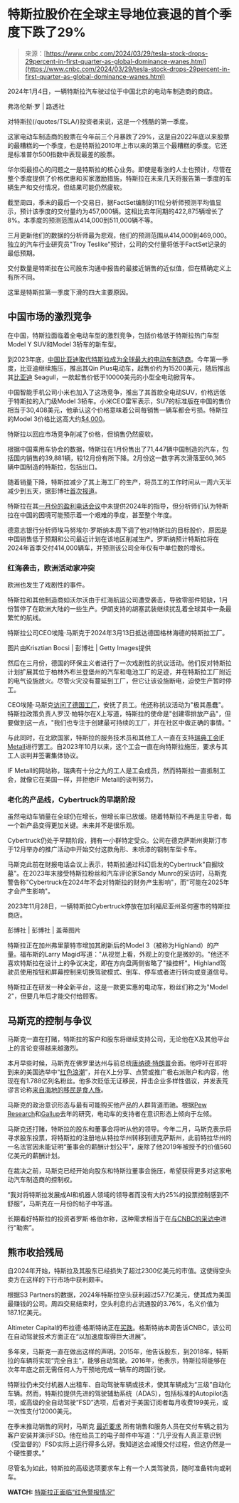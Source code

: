 <!--yml

category: 未分类

date: 2024-05-29 12:49:18

-->

# 特斯拉股价在全球主导地位衰退的首个季度下跌了29%

> 来源：[https://www.cnbc.com/2024/03/29/tesla-stock-drops-29percent-in-first-quarter-as-global-dominance-wanes.html](https://www.cnbc.com/2024/03/29/tesla-stock-drops-29percent-in-first-quarter-as-global-dominance-wanes.html)

2024年1月4日，一辆特斯拉汽车驶过位于中国北京的电动车制造商的商店。

弗洛伦斯·罗 | 路透社

对特斯拉(/quotes/TSLA/)投资者来说，这是一个残酷的第一季度。

这家电动车制造商的股票在今年前三个月暴跌了29%，这是自2022年底以来股票的最糟糕的一个季度，也是特斯拉2010年上市以来的第三个最糟糕的季度。它还是标准普尔500指数中表现最差的股票。

华尔街最担心的问题之一是特斯拉的核心业务。即使是看涨的人士也预计，尽管在整个季度提供了价格优惠和买家激励措施，特斯拉在未来几天将报告第一季度的车辆生产和交付情况，但结果可能仍然疲软。

截至周四，季末的最后一个交易日，据FactSet编制的11位分析师预测平均值显示，预计该季度的交付量约为457,000辆。这相比去年同期的422,875辆增长了8%。本季度的预测范围从414,000到511,000辆不等。

三月更新他们的数据的分析师最为悲观，他们的预测范围从414,000到469,000。独立的汽车行业研究员"Troy Teslike"预计，公司的交付量将低于FactSet记录的最低预期。

交付数量是特斯拉在公司股东沟通中报告的最接近销售的近似值，但在精确定义上有所不同。

这里是特斯拉第一季度下滑的四大主要原因。

## 中国市场的激烈竞争

在中国，特斯拉面临着全电动车型的激烈竞争，包括价格低于特斯拉热门车型Model Y SUV和Model 3轿车的新车型。

到2023年底，[中国比亚迪取代特斯拉成为全球最大的电动车制造商](https://www.cnbc.com/2024/01/02/byd-produced-more-than-3-million-cars-in-2023-set-to-beat-tesla.html)。今年第一季度，比亚迪继续施压，推出其Qin Plus电动车，起售价约为15200美元，随后推出其[比亚迪](https://www.cnbc.com/quotes/BYDDY/) Seagull，一款起售价低于10000美元的小型全电动掀背车。

中国智能手机公司小米也加入了这场竞争，推出了其首款全电动SUV，价格远低于特斯拉的入门级Model 3轿车。小米CEO雷军表示，SU7的标准版在中国的售价相当于30,408美元，他承认这个价格意味着公司每销售一辆车都会亏损。特斯拉的Model 3价格比这高大约[$4,000](https://www.reuters.com/business/autos-transportation/tesla-drops-prices-some-new-china-model-3-model-y-cars-2024-01-12/)。

特斯拉以回应市场竞争削减了价格，但销售仍然疲软。

根据中国乘用车协会的数据，特斯拉在1月份售出了71,447辆中国制造的汽车，包括国内销售的39,881辆，较12月份有所下降。2月份这一数字再次滑落至60,365辆中国制造的特斯拉，包括出口。

随着销量下降，特斯拉减少了其上海工厂的生产，将员工的工作时间从一周六天半减少到五天，据彭博社[首次报道](https://fortune.com/asia/2024/03/22/tesla-cut-ev-production-china-plant-amid-sluggish-sales-growth-intense-competition-worlds-biggest-car-market/)。

特斯拉在其[一月份的盈利电话会议](https://www.cnbc.com/2024/01/24/tesla-tsla-earnings-q4-2023.html)中未提供2024年的指导，但分析师们认为特斯拉在中国的困境可能预示着一个艰难的季度，甚至整个年度。

德意志银行分析师埃马努埃尔·罗斯纳本周下调了他对特斯拉的目标股价，原因是中国销售低于预期和公司最近计划在该地区削减生产。罗斯纳预计特斯拉将在2024年首季交付414,000辆车，并预测该公司全年仅有中单位数的增长。

### **红海袭击，欧洲活动家冲突**

欧洲也发生了戏剧性的事件。

特斯拉和其他制造商如沃尔沃由于红海航运公司遭受袭击，导致零部件短缺，1月份暂停了在欧洲大陆的一些生产。伊朗支持的胡塞武装继续扰乱着全球其中一条最繁忙的航线。

特斯拉公司CEO埃隆·马斯克于2024年3月13日抵达德国格林海德的特斯拉工厂。

图片由Krisztian Bocsi | 彭博社 | Getty Images提供

然后在三月份，德国的环保主义者进行了一次戏剧性的抗议活动。他们反对特斯拉计划扩展其位于柏林外布兰登堡州的汽车和电池工厂的足迹，并在特斯拉工厂附近的电气设施放火。尽管火灾没有蔓延到工厂，但它让该设施断电，迫使生产暂时停工。

CEO埃隆·马斯克[访问了德国工厂](https://www.cnbc.com/2024/03/13/musk-visits-german-tesla-gigafactory-after-suspected-arson-attack.html)，安抚了员工。他还称抗议活动为"极其愚蠢"。特斯拉政策负责人罗汉·帕特尔在X上写道，特斯拉的使命是"创建零排放产品"，但要做到这一点，"我们也专注于创建最可持续的工厂，并在社区中做正确的事情。"

与此同时，在北欧国家，特斯拉的服务技术员和其他工人一直在支持[瑞典工会IF Metall](https://www.ifmetall.se/aktuellt/tesla/background-information-on-if-metalls-conflict-at-tesla/)进行罢工。自2023年10月以来，这个工会一直在向特斯拉施压，要求与其工人谈判并签署集体协议。

IF Metall的网站称，瑞典有十分之九的工人是工会成员，然而特斯拉一直抵制工会，就像它在美国一样，并拒绝IF Metall的谈判努力。

### 老化的产品线，Cybertruck的早期阶段

虽然电动车销量在全球仍在增长，但增长率已放缓。随着特斯拉不再是主导者，每一个新产品变得更加关键。未来并不是很乐观。

Cybertruck仍处于早期阶段，拥有一小群特定受众。公司在德克萨斯州奥斯汀市于12月举办的推广活动中开始交付这款角形、未喷漆的钢制车型卡车。

马斯克此前在财报电话会议上表示，特斯拉通过科幻启发的Cybertruck"自掘坟墓"。在2023年末接受特斯拉粉丝和汽车评论家Sandy Munro的采访时，马斯克警告称"Cybertruck在2024年不会对特斯拉的财务产生影响"，而"可能在2025年才会产生影响"。

2023年11月28日，一辆特斯拉Cybertruck停放在加利福尼亚州圣何塞市的特斯拉商店。

彭博社 | 彭博社 | 盖蒂图片

特斯拉正在加州弗里蒙特市增加其刷新后的Model 3（被称为Highland）的产量。福布斯的Larry Magid写道："从视觉上看，外观上的变化是微妙的。"他还不喜欢特斯拉在设计上的争议决定，即在方向盘两侧省略了"操控杆"。Highland驾驶员使用按钮和屏幕控制来切换驾驶模式、倒车、停车或者进行转向或变道信号。

特斯拉正在研发一种全新平台，这是一款更实惠的电动车，粉丝们称之为"Model 2"，但要几年后才能交付给顾客。

## 马斯克的控制与争议

马斯克一直在打赌，特斯拉的客户和股东将继续支持公司，无论他在X及其他平台上的言论变得越来越激烈。

本月早些时候，马斯克在佛罗里达州与前总统[唐纳德·特朗普](https://www.cnbc.com/donald-trump/)会面。他呼吁在即将到来的美国选举中“[红色浪潮](https://twitter.com/elonmusk/status/1768819343628947703)”，并在X上分享、点赞或推广极右派账户和内容，他现在有1.788亿列名粉丝。他多次贬低无证移民，抨击企业多样性倡议，并发表荒谬言论称[来自海地的移民是食人族](https://www.nbcnews.com/tech/internet/haiti-migrants-cannibal-claims-barbeque-army-2024-rcna142878)。

马斯克的政治意识形态与最有可能购买他产品的人群背道而驰。根据[Pew Research](https://www.pewresearch.org/short-reads/2023/07/13/how-americans-view-electric-vehicles/)和[Gallup](https://news.gallup.com/poll/474095/americans-not-completely-sold-electric-vehicles.aspx)去年的研究，电动车的支持者在意识形态上倾向于左倾。

马斯克还打赌，特斯拉的股东和董事会将听从他的领导。今年二月，马斯克表示将寻求股东投票，将特斯拉的注册地从特拉华州转移到德克萨斯州，此前特拉华州的一名法官因未能证明“董事会的薪酬计划公平”，废除了他2019年被授予的价值560亿美元的薪酬计划。

在裁决之前，马斯克已经开始向股东和特斯拉董事会施压，希望获得更多对这家电动汽车制造商的控制权。

“我对将特斯拉发展成AI和机器人领域的领导者而没有大约25%的投票控制感到不舒服”，马斯克在一月份的帖子中写道。

长期看好特斯拉的投资者罗斯·格伯尔称，这种需求相当于在[与CNBC的采访中](https://www.youtube.com/watch?v=zWkfjk7ZLxc)进行“勒索”。

## 熊市收拾残局

自2024年开始，特斯拉及其股东已经损失了超过2300亿美元的市值。这使得空头卖方在这样的下行市场中获利颇丰。

根据S3 Partners的数据，2024年特斯拉空头获利超过57.7亿美元，使其成为美国最赚钱的公司。周四交易结束时，空头利息约占流通股的3.76%，名义价值为187.1亿美元。

Altimeter Capital的布拉德·格斯特纳正在[买跌](https://www.cnbc.com/2024/03/27/investor-brad-gerstner-bought-notable-first-quarter-underperformers-tesla-and-alphabet-on-the-dip.html)。格斯特纳本周告诉CNBC，该公司在自动驾驶技术方面正在“以加速度取得巨大进展”。

多年来，马斯克一直在做出这样的声明。2015年，他告诉股东，到2018年，特斯拉的车辆将实现“完全自主”，能够自动驾驶。2016年，他表示，特斯拉将能够在次年年底之前无需任何人为干预地完成一辆车的跨国行驶。

特斯拉仍未交付机器人出租车、自动驾驶车辆或技术，使其车辆成为“三级”自动化车辆。然而，特斯拉提供先进的驾驶辅助系统（ADAS），包括标准的Autopilot选项，或高级的全自动驾驶“FSD”选项，后者对于美国订阅者每月收费199美元，或一次性支付12000美元。

在季末推动销售的同时，马斯克 [最近要求](https://www.cnbc.com/2024/03/25/elon-musk-requires-fsd-demo-for-every-prospective-tesla-buyer-in-north-america.html) 所有销售和服务人员在交付车辆之前为客户安装并演示FSD。他在给员工的电子邮件中写道：“几乎没有人真正意识到（受监督的）FSD实际上运行得多么好。我知道这会减慢交付过程，但这仍然是一个硬性要求。”

尽管名为如此，特斯拉的高级选项要求车上有一个人类驾驶员，随时准备转向或刹车。

**WATCH:** [特斯拉正面临“红色警报情况”](https://www.cnbc.com/video/2024/03/28/tesla-is-going-through-a-code-red-situation-right-now-says-wedbushs-dan-ives.html)
